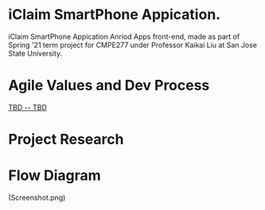 # iClaim SmartPhone Appication.
iClaim SmartPhone Appication Anriod Apps front-end, made as part of Spring '21 term project for CMPE277 under Professor Kaikai Liu at San Jose State University.

  
# Agile Values and Dev Process 
[TBD -- TBD](TBD)  

# Project Research 


# Flow Diagram
(Screenshot.png)
